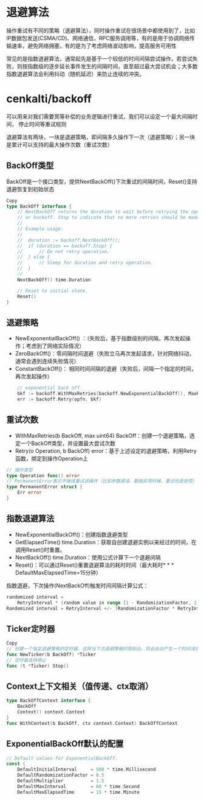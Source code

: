 # 退避算法

操作重试有不同的策略（退避算法），同时操作重试在很场景中都使用到了，比如IP数据包发送(CSMA/CD)、网络通信，RPC服务调用等，有的是用于协调网络传输速率，避免网络拥塞，有的是为了考虑网络波动影响，提高服务可用性

常见的是指数退避算法，通常起先是基于一个较低的时间间隔尝试操作，若尝试失败，则按指数级的逐步延长事件发生的间隔时间，直至超过最大尝试机会；大多数指数退避算法会利用抖动（随机延迟）来防止连续的冲突。


# cenkalti/backoff

可以用来对我们需要冥等补偿的业务逻辑进行重试，我们可以设定一个最大间隔时间， 停止时间等重试规则

退避算法有两块，一块是退避策略，即间隔多久操作下一次（退避策略）；另一块是累计可以支持的最大操作次数（重试次数）


## BackOff类型
BackOff是一个接口类型，提供NextBackOff()下次重试的间隔时间，Reset()支持退避恢复到初始状态

```go
Copy
type BackOff interface {
    // NextBackOff returns the duration to wait before retrying the operation,
    // or backoff. Stop to indicate that no more retries should be made.
    //
    // Example usage:
    //
    //  duration := backoff.NextBackOff();
    //  if (duration == backoff.Stop) {
    //      // Do not retry operation.
    //  } else {
    //      // Sleep for duration and retry operation.
    //  }
    //
    NextBackOff() time.Duration

    // Reset to initial state.
    Reset()
}
```

## 退避策略

* NewExponentialBackOff() ：（失败后，基于指数级别的间隔，再次发起操作；考虑到了网络实际情况）
* ZeroBackOff()：零间隔时间退避（失败立马再次发起请求，针对网络抖动，通常会遇到连续失败情况）
* ConstantBackOff()： 相同时间间隔的退避（失败后，间隔一个指定的时间，再次发起操作）

```go
    // exponential back off
    bkf := backoff.WithMaxRetries(backoff.NewExponentialBackOff(), MaxRetry)
    err := backoff.Retry(opfn, bkf)
```

## 重试次数

* WithMaxRetries(b BackOff, max uint64) BackOff：创建一个退避策略，选定一个BackOff类型，并设置最大尝试次数
* Retry(o Operation, b BackOff) error：基于上述设定的退避策略，利用Retry函数，绑定到操作Operation上

```go
// 操作类型
type Operation func() error
// PermanentError表示不继续重试该操作（比如参数错误、数据异常时候，重试也是徒劳）
type PermanentError struct {
    Err error
}
```

## 指数退避算法
* NewExponentialBackOff()：创建指数退避类型
* GetElapsedTime() time.Duration：获取自创建退避实例以来经过的时间，在调用Reset()时重置。
* NextBackOff() time.Duration：使用公式计算下一个退避间隔
* Reset()：可以通过Reset()重置退避算法的耗时时间（最大耗时* * * DefaultMaxElapsedTime=15分钟）

指数退避，下次操作(NextBackOff)触发时间间隔计算公式：

```go
randomized interval = 
    RetryInterval * (random value in range [1 - RandomizationFactor, 1 + RandomizationFactor])
Randomized interval = RetryInterval +/- (RandomizationFactor * RetryInterval)
```

## Ticker定时器

```go
Copy
// 创建一个指定退避策略的定时器，这样当下次退避策略时限到达，将会自动产生一个时间消息到定时器通道
func NewTicker(b BackOff) *Ticker
// 定时器支持停止
func (t *Ticker) Stop()
```

## Context上下文相关（值传递、ctx取消）

```go
type BackOffContext interface {
    BackOff
    Context() context.Context
}
func WithContext(b BackOff, ctx context.Context) BackOffContext
```


## ExponentialBackOff默认的配置
```go
// Default values for ExponentialBackOff.
const (
	DefaultInitialInterval     = 500 * time.Millisecond
	DefaultRandomizationFactor = 0.5
	DefaultMultiplier          = 1.5
	DefaultMaxInterval         = 60 * time.Second
	DefaultMaxElapsedTime      = 15 * time.Minute
```
